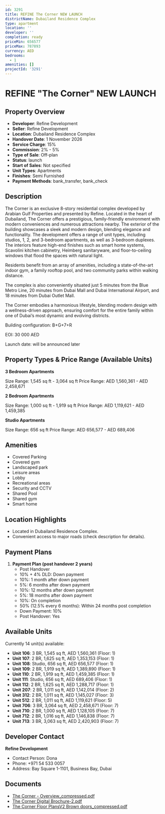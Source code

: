 ```yaml
---
id: 3291
title: REFINE The Corner NEW LAUNCH
districtName: Dubailand Residence Complex
type: apartment
location: ''
developer: ''
completion: ready
priceMin: 656577
priceMax: 787893
currency: AED
bedrooms:
  - 1
amenities: []
projectId: '3291'
---
```


# REFINE "The Corner" NEW LAUNCH

## Property Overview
- **Developer**: Refine Development
- **Seller**: Refine Development
- **Location**: Dubailand Residence Complex
- **Handover Date**: 1 November 2026
- **Service Charge**: 15%
- **Commission**: 2% - 5%
- **Type of Sale**: Off-plan
- **Status**: launch
- **Start of Sales**: Not specified
- **Unit Types**: Apartments
- **Finishes**: Semi Furnished
- **Payment Methods**: bank_transfer, bank_check

## Description
The Corner is an exclusive 8-story residential complex developed by Arabian Gulf Properties and presented by Refine. Located in the heart of Dubailand, The Corner offers a prestigious, family-friendly environment with modern conveniences and numerous attractions nearby. The exterior of the building showcases a sleek and modern design, blending elegance and functionality. The development offers a range of unit types, including studios, 1, 2, and 3-bedroom apartments, as well as 3-bedroom duplexes. The interiors feature high-end finishes such as smart home systems, Scavolini kitchen cabinetry, Heimberg sanitaryware, and floor-to-ceiling windows that flood the spaces with natural light.

Residents benefit from an array of amenities, including a state-of-the-art indoor gym, a family rooftop pool, and two community parks within walking distance.

The complex is also conveniently situated just 5 minutes from the Blue Metro Line, 20 minutes from Dubai Mall and Dubai International Airport, and 18 minutes from Dubai Outlet Mall. 

The Corner embodies a harmonious lifestyle, blending modern design with a wellness-driven approach, ensuring comfort for the entire family within one of Dubai’s most dynamic and evolving districts.

Building configuration: B+G+7+R

EOI: 30 000 AED

Launch date: will be announced later

## Property Types & Price Range (Available Units)
**3 Bedroom Apartments**

Size Range: 1,545 sq ft - 3,064 sq ft
Price Range: AED 1,560,361 - AED 2,458,671

**2 Bedroom Apartments**

Size Range: 1,000 sq ft - 1,919 sq ft
Price Range: AED 1,119,621 - AED 1,459,385

**Studio Apartments**

Size Range: 656 sq ft
Price Range: AED 656,577 - AED 689,406

## Amenities
- Covered Parking
- Covered gym
- Landscaped park
- Leisure areas
- Lobby
- Recreational areas
- Security and CCTV
- Shared Pool
- Shared gym
- Smart home

## Location Highlights
- Located in Dubailand Residence Complex.
- Convenient access to major roads (check description for details).

## Payment Plans
1. **Payment Plan (post handover 2 years)**
   - Post Handover
   - 10% + 4% DLD: Down payment
   - 10%: 1 month after down payment
   - 5%: 6 months after down payment
   - 10%: 12 months after down payment
   - 5%: 18 months after down payment
   - 10%: On completion
   - 50% (12.5% every 6 months): Within 24 months post completion
   - Down Payment: 10%
   - Post Handover: Yes

## Available Units
Currently 14 unit(s) available:
- **Unit 106**: 3 BR, 1,545 sq ft, AED 1,560,361 (Floor: 1)
- **Unit 107**: 2 BR, 1,625 sq ft, AED 1,353,153 (Floor: 1)
- **Unit 108**: Studio, 656 sq ft, AED 656,577 (Floor: 1)
- **Unit 109**: 2 BR, 1,919 sq ft, AED 1,389,890 (Floor: 1)
- **Unit 110**: 2 BR, 1,919 sq ft, AED 1,459,385 (Floor: 1)
- **Unit 111**: Studio, 656 sq ft, AED 689,406 (Floor: 1)
- **Unit 112**: 2 BR, 1,625 sq ft, AED 1,288,717 (Floor: 1)
- **Unit 207**: 2 BR, 1,011 sq ft, AED 1,142,014 (Floor: 2)
- **Unit 312**: 2 BR, 1,011 sq ft, AED 1,145,027 (Floor: 3)
- **Unit 512**: 2 BR, 1,011 sq ft, AED 1,119,621 (Floor: 5)
- **Unit 706**: 3 BR, 3,064 sq ft, AED 2,458,671 (Floor: 7)
- **Unit 710**: 2 BR, 1,000 sq ft, AED 1,128,105 (Floor: 7)
- **Unit 712**: 2 BR, 1,016 sq ft, AED 1,146,838 (Floor: 7)
- **Unit 713**: 3 BR, 3,063 sq ft, AED 2,420,903 (Floor: 7)

## Developer Contact
**Refine Development**
- Contact Person: Dona
- Phone: +971 54 533 0057
- Address: Bay Square 1-1101, Business Bay, Dubai

## Documents
- [The Corner - Overview_compressed.pdf](https://cdn.geniemap.net/2024/10/08/PXh5c1hN2DAqexIIlZg87xYSnyTMyBiUfaeU4OST.pdf)
- [The Corner Digital Brochure-2.pdf](https://cdn.geniemap.net/2024/10/08/5L5MP0UVuLqqLhIPYvCBl77kJpSqly1Qtj0LeLQp.pdf)
- [The Corner Floor PlansV2 Brown doors_compressed.pdf](https://cdn.geniemap.net/2024/11/19/ee5NFagj5X7Ec2iSEqipJk9JCFGiSWEgt9moi8zI.pdf)
